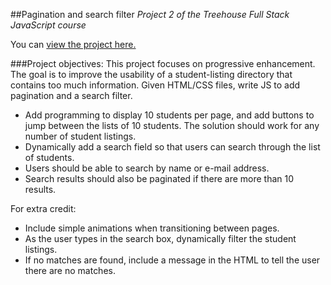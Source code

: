##Pagination and search filter
*Project 2 of the Treehouse Full Stack JavaScript course*

You can [view the project here.](http://jprittie.github.io/Pagination-and-search-filter/)

###Project objectives:
This project focuses on progressive enhancement. The goal is to improve the usability of a student-listing directory that contains too much information. Given HTML/CSS files, write JS to add pagination and a search filter.

* Add programming to display 10 students per page, and add buttons to jump between the lists of 10 students. The solution should work for any number of student listings.
* Dynamically add a search field so that users can search through the list of students.
* Users should be able to search by name or e-mail address.
* Search results should also be paginated if there are more than 10 results.

For extra credit:
* Include simple animations when transitioning between pages.
* As the user types in the search box, dynamically filter the student listings.
* If no matches are found, include a message in the HTML to tell the user there are no matches.
